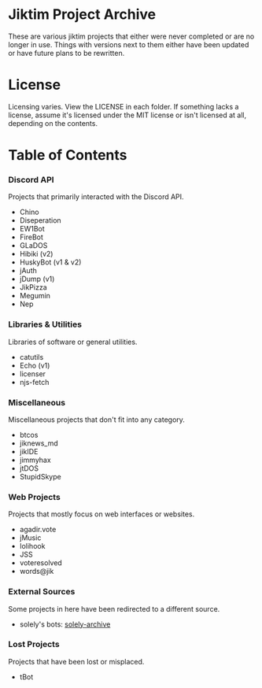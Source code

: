 # Jiktim Project Archive

These are various jiktim projects that either were never completed or are no longer in use. Things with versions next to them either have been updated or have future plans to be rewritten.

# License

Licensing varies. View the LICENSE in each folder. If something lacks a license, assume it's licensed under the MIT license or isn't licensed at all, depending on the contents.

# Table of Contents

### Discord API

Projects that primarily interacted with the Discord API.

- Chino
- Diseperation
- EW1Bot
- FireBot
- GLaDOS
- Hibiki (v2)
- HuskyBot (v1 & v2)
- jAuth
- jDump (v1)
- JikPizza
- Megumin
- Nep

### Libraries & Utilities

Libraries of software or general utilities.

- catutils
- Echo (v1)
- licenser
- njs-fetch

### Miscellaneous

Miscellaneous projects that don't fit into any category.

- btcos
- jiknews_md
- jikIDE
- jimmyhax
- jtDOS
- StupidSkype

### Web Projects

Projects that mostly focus on web interfaces or websites.

- agadir.vote
- jMusic
- lolihook
- JSS
- voteresolved
- words@jik

### External Sources

Some projects in here have been redirected to a different source.

- solely's bots: [solely-archive](https://github.com/solely-archive)

### Lost Projects

Projects that have been lost or misplaced.

- tBot